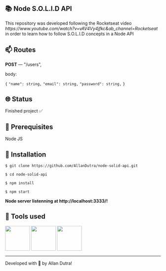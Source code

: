 ## 📚 Node S.O.L.I.D API
<p>This repository was developed following the Rocketseat video <i><a>https://www.youtube.com/watch?v=vAV4Vy4jfkc&ab_channel=Rocketseat</a></i> in order to learn how to follow S.O.L.I.D concepts in a Node API</p>

## 📫 Routes

<strong>POST</strong> — "/users",

body:

`{`
	`"name": string,`
	`"email": string,`
	`"password": string,`
`}`

## 🌐 Status
<p>Finished project ✅</p>

## 🧰 Prerequisites
<p>Node JS</p>

## 🔧 Installation
`$ git clone https://github.com/AllanDutra/node-solid-api.git`

`$ cd node-solid-api`

`$ npm install`

`$ npm start`

<strong>Node server listenning at http://localhost:3333/!</strong>

## 🔨 Tools used

<div>
<img src="https://cdn.jsdelivr.net/gh/devicons/devicon/icons/nodejs/nodejs-original.svg" width="80" /> 
<img src="https://cdn.jsdelivr.net/gh/devicons/devicon/icons/typescript/typescript-original.svg" width="80" />
<img src="https://cdn.jsdelivr.net/gh/devicons/devicon/icons/express/express-original.svg" width="80" />
</div>

<hr>

Developed with 💜 by Allan Dutra!
